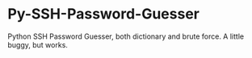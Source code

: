 # Py-SSH-Password-Guesser
Python SSH Password Guesser, both dictionary and brute force.  A little buggy, but works.
